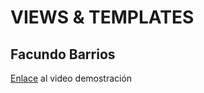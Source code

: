 # VIEWS & TEMPLATES
## Facundo Barrios

[Enlace](https://drive.google.com/file/d/1WZzhPhzkzsLDd6ewkiUyodAEJwRwnOxQ/view?usp=sharing) al video demostración